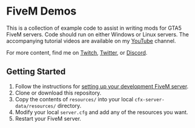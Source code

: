 # FiveM Demos
This is a collection of example code to assist in writing mods for GTA5 FiveM servers. Code should run on either Windows or Linux servers. The accompanying tutorial videos are available on my [YouTube](https://www.youtube.com/openmailboxvids) channel.

For more content, find me on [Twitch](https://www.twitch.tv/open_mailbox), [Twitter](https://twitter.com/open_mailbox), or [Discord](http://bit.ly/mailboxdiscord).

## Getting Started
1. Follow the instructions for [setting up your development FiveM server](https://docs.fivem.net/docs/server-manual/setting-up-a-server/).
2. Clone or download this repository.
3. Copy the contents of `resources/` into your local `cfx-server-data/resources/` directory.
4. Modify your local `server.cfg` and add any of the resources you want.
5. Restart your FiveM server.
